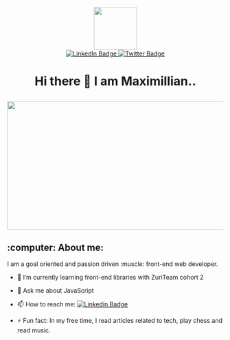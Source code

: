 <div id="header" align="center">
  <img src="https://media.giphy.com/media/M9gbBd9nbDrOTu1Mqx/giphy.gif" width="100"/>
</div>
<div id="badges" align= "Center">
  <a href="https://www.linkedin.com/in/maximillian-agwaigbo-78706b2244">
    <img src="https://img.shields.io/badge/LinkedIn-blue?style=for-the-badge&logo=linkedin&logoColor=white" alt="LinkedIn Badge"/>
  </a>
  </a>
  <a href="http://twitter/MAgwaigbo">
    <img src="https://img.shields.io/badge/Twitter-blue?style=for-the-badge&logo=twitter&logoColor=white" alt="Twitter Badge"/>
  </a>
</div>
<div align= "center"><img src="https://komarev.com/ghpvc/?username=maximillian-m&style=flat-square&color=blue" alt=""/></div>
<h1 align='center'><strong>Hi there 👋 I am Maximillian..</strong><h2>
<div align="center">
  <img src="https://media.giphy.com/media/dWesBcTLavkZuG35MI/giphy.gif" width="600" height="300"/>
</div>
  <h2>:computer: About me:</h2>
  <p> I am a goal oriented and passion driven :muscle: front-end web developer.</p>
  
- 🌱 I’m currently learning front-end libraries with ZuriTeam cohort 2
  
- 💬 Ask me about JavaScript
  
- 📫 How to reach me: [![Linkedin Badge](https://img.shields.io/badge/-Maximillian-blue?style=flat&logo=Linkedin&logoColor=white)](www.linkedin.com/in/maximillian-agwaigbo-78706b2244")
  
- ⚡ Fun fact: In my free time, I read articles related to tech, play chess and read music.
